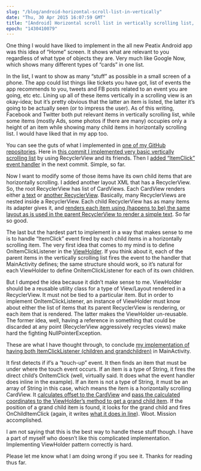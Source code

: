 ```yaml
---
slug: "/blog/android-horizontal-scroll-list-in-vertically"
date: "Thu, 30 Apr 2015 16:07:59 GMT"
title: "[Android] Horizontal scroll list in vertically scrolling list, and how to handle “ItemClick” event fired by each item"
epoch: "1430410079"
---
```

        
One thing I would have liked to implement in the all new Peatix Android app was this idea of “Home” screen. It shows what are relevant to you regardless of what type of objects they are. Very much like Google Now, which shows many different types of “cards” in one list.

In the list, I want to show as many “stuff” as possible in a small screen of a phone. The app could list things like tickets you have got, list of events the app recommends to you, tweets and FB posts related to an event you are going, etc etc. Lining up all of these items vertically in a scrolling view is an okay-idea; but it’s pretty obvious that the latter an item is listed, the latter it’s going to be actually seen (or to impress the user). As of this writing, Facebook and Twitter both put relevant items in vertically scrolling list, while some items (mostly Ads, some photos if there are many) occupies only a height of an item while showing many child items in horizontally scrolling list. I would have liked that in my app too.

You can see the guts of what I implemented in [one of my GitHub repositories](https://github.com/fumiakiy/HorizontalScrollSample). Here in [this commit I implemented very basic vertically scrolling list](https://github.com/fumiakiy/HorizontalScrollSample/commit/45af3bd8cbcad3fea1cf5ac256f6a07359a2a9cc) by using RecyclerView and its friends. Then I [added “ItemClick” event handler](https://github.com/fumiakiy/HorizontalScrollSample/commit/f8ff3871aa9ffa0684faf50c7febc4bcf08f6c4c) in the next commit. Simple, so far.

Now I want to modify some of those items have its own child items that are horizontally scrolling. I added another layout XML that has a RecyclerView. So, the root RecyclerView has list of CardViews. Each CardView renders either [a text](https://github.com/fumiakiy/HorizontalScrollSample/blob/master/app/src/main/res/layout/list_item_text.xml) or [another RecyclerView](https://github.com/fumiakiy/HorizontalScrollSample/blob/master/app/src/main/res/layout/list_item_horizontal_parent.xml). Basically, many RecyclerViews are nested inside a RecyclerView. Each child RecyclerView has as many items its adapter gives it, and [renders each item using (happens to be) the same layout as is used in the parent RecyclerView to render a simple text](https://github.com/fumiakiy/HorizontalScrollSample/blob/master/app/src/main/java/com/luckypines/horizontalscrollsample/HorizontalItemsViewHolder.java#L22). So far so good.

The last but the hardest part to implement in a way that makes sense to me is to handle “ItemClick” event fired by each child items in a horizontally scrolling item. The very first idea that comes to my mind is to define OnItemClickListener in the [ViewHolder](https://github.com/fumiakiy/HorizontalScrollSample/blob/master/app/src/main/java/com/luckypines/horizontalscrollsample/HorizontalItemsViewHolder.java). If you think about it, each of the parent items in the vertically scrolling list fires the event to the handler that MainActivity defines; the same structure should work, so it’s natural for each ViewHolder to define OnItemClickListener for each of its own children.

But I dumped the idea because it didn’t make sense to me. ViewHolder should be a reusable utility class for a type of View/Layout rendered in a RecyclerView. It must not be tied to a particular item. But in order to implement OnItemClickListener, an instance of ViewHolder must know about either the list of items that its parent RecyclerView is rendering, or each item that is rendered. The latter makes the ViewHolder un-reusable. The former idea, well, having a reference in something that could be discarded at any point (RecyclerView aggressively recycles views) make hard the fighting NullPointerException.

These are what I have thought through, to conclude [my implementation of having both ItemClickListener (children and grandchildren)](https://github.com/fumiakiy/HorizontalScrollSample/blob/master/app/src/main/java/com/luckypines/horizontalscrollsample/MainActivity.java#L96-L114) in MainActivity.

It first detects if if’s a “touch-up” event. It then finds an item that must be under where the touch event occurs. If an item is a type of String, it fires the direct child’s OnItemClick (well, virtually said. It does what the event handler does inline in the example). If an item is not a type of String, it must be an array of String in this case, which means the item is a horizontally scrolling CardView. It [calculates offset to the CardView](https://github.com/fumiakiy/HorizontalScrollSample/blob/master/app/src/main/java/com/luckypines/horizontalscrollsample/MainActivity.java#L105) and [pass the calculated coordinates to the ViewHolder’s method to get a grand child item](https://github.com/fumiakiy/HorizontalScrollSample/blob/master/app/src/main/java/com/luckypines/horizontalscrollsample/HorizontalItemsViewHolder.java#L25). If the position of a grand child item is found, it looks for the grand child and fires OnChildItemClick (again, it writes [what it does in line](https://github.com/fumiakiy/HorizontalScrollSample/blob/master/app/src/main/java/com/luckypines/horizontalscrollsample/MainActivity.java#L108-L109)). Woot. Mission accomplished.

I am not saying that this is the best way to handle these stuff though. I have a part of myself who doesn’t like this complicated implementation. Implementing ViewHolder pattern correctly is hard.

Please let me know what I am doing wrong if you see it. Thanks for reading thus far.

